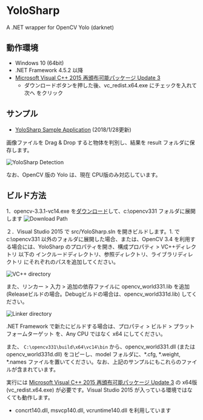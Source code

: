 ﻿# YoloSharp
A .NET wrapper for OpenCV Yolo (darknet)

## 動作環境
- Windows 10 (64bit)
- .NET Framework 4.5.2 以降
- [Microsoft Visual C++ 2015 再頒布可能パッケージ Update 3](https://www.microsoft.com/ja-jp/download/details.aspx?id=53840)
  - ダウンロードボタンを押した後、vc_redist.x64.exe にチェックを入れて 次へ をクリック

## サンプル
- [YoloSharp Sample Application](https://1drv.ms/f/s!AtVeMj_gKPtbpoUW41zX4dyXA32q2g) (2018/1/28更新)

画像ファイルを Drag & Drop すると物体を判別し、結果を result フォルダに保存します。

![YoloSharp Detection](https://user-images.githubusercontent.com/179872/34451961-7eae720c-ed78-11e7-96bf-baa5d0a3f835.png)

なお、OpenCV 版の Yolo は、現在 CPU版のみ対応しています。

## ビルド方法
1．opencv-3.3.1-vc14.exe を[ダウンロード](https://github.com/opencv/opencv/releases/tag/3.3.1)して、c:\opencv331 フォルダに展開します
![Download Path](https://user-images.githubusercontent.com/179872/34452126-a98376aa-ed7b-11e7-99ca-5a92502dff1b.png)

２．Visual Studio 2015 で src/YoloSharp.sln を開きビルドします。1. で c:\opencv331 以外のフォルダに展開した場合、または、OpenCV 3.4 を利用する場合には、YoloSharp のプロパティを開き、構成プロパティ > VC++ディレクトリ 以下の インクルードディレクトリ、参照ディレクトリ、ライブラリディレクトリ にそれぞれのパスを追加してください。

![VC++ directory](https://user-images.githubusercontent.com/179872/34452166-affe4734-ed7c-11e7-8b53-1d0bbf4f1fad.png)

また、リンカー > 入力 > 追加の依存ファイルに opencv_world331.lib を追加 (Releaseビルドの場合。Debugビルドの場合は、opencv_world331d.lib) してください。

![Linker directory](https://user-images.githubusercontent.com/179872/34452204-9ba7ab44-ed7d-11e7-9c7b-60ff8c5c889c.png)

.NET Framework で新たにビルドする場合は、プロパティ > ビルド > プラットフォームターゲット を、Any CPU ではなく x64 にしてください。

また、
```C:\opencv331\build\x64\vc14\bin``` から、opencv_world331.dll (または opencv_world331d.dll) をコピーし、model フォルダに、*.cfg, *.weight, *.names ファイルを置いてください。なお、上記のサンプルにもこれらのファイルが含まれています。

実行には [Microsoft Visual C++ 2015 再頒布可能パッケージ Update 3](https://www.microsoft.com/ja-jp/download/details.aspx?id=53840) の x64版 (vc_redist.x64.exe) が必要です。Visual Studio 2015 が入っている環境ではなくても動作します。
  - concrt140.dll, msvcp140.dll, vcruntime140.dll を利用しています
